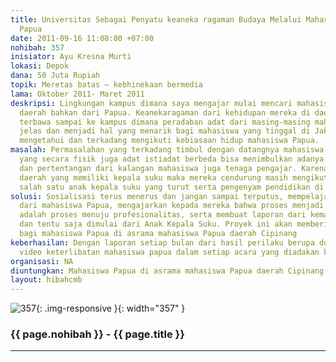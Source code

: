 ```yaml
---
title: Universitas Sebagai Penyatu keaneka ragaman Budaya Melalui Mahasiswa dari Daerah
  Papua
date: 2011-09-16 11:08:00 +07:00
nohibah: 357
inisiator: Ayu Kresna Murti
lokasi: Depok
dana: 50 Juta Rupiah
topik: Meretas batas – kebhinekaan bermedia
lama: Oktober 2011- Maret 2011
deskripsi: Lingkungan kampus dimana saya mengajar mulai mencari mahasiswa dari berbagai
  daerah bahkan dari Papua. Keanekaragaman dari kehidupan mereka di daerahnya terkadang
  terbawa sampai ke kampus dimana peradaban adat dari masing-masing mahasiswa terlihat
  jelas dan menjadi hal yang menarik bagi mahasiswa yang tinggal di Jakarta untuk
  mengetahui dan terkadang mengikuti kebiasaan hidup mahasiswa Papua.
masalah: Permasalahan yang terkadang timbul dengan datangnya mahasiswa dari Papua
  yang secara fisik juga adat istiadat berbeda bisa menimbulkan adanya penerimaan
  dan pertentangan dari kalangan mahasiswa juga tenaga pengajar. Karena berasal dari
  daerah yang memiliki kepala suku maka mereka cendurung masih mengikuti adat dari
  salah satu anak kepala suku yang turut serta pengenyam pendidikan di kampus
solusi: Sosialisasi terus menerus dan jangan sampai terputus, mempelajari adat istiadat
  dari mahasiswa Papua, mengajarkan kepada mereka bahwa proses menjadi intelektual
  adalah proses menuju profesionalitas, serta membuat laporan dari kemajuan perindividu
  dan tentu saja dimulai dari Anak Kepala Suku. Proyek ini akan memberikan manfaat
  bagi mahasiswa Papua di asrama mahasiswa Papua daerah Cipinang
keberhasilan: Dengan laporan setiap bulan dari hasil perilaku berupa dokumentasi atau
  video keterlibatan mahasiswa papua dalam setiap acara yang diadakan komunitas lain.
organisasi: NA
diuntungkan: Mahasiswa Papua di asrama mahasiswa Papua daerah Cipinang
layout: hibahcmb
---
```


![357](/static/img/hibahcmb/357.png){: .img-responsive }{: width="357" }

### {{ page.nohibah }} - {{ page.title }}

---
